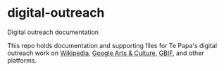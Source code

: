 # digital-outreach
Digital outreach documentation

This repo holds documentation and supporting files for Te Papa's digital outreach work on [Wikipedia](https://en.wikipedia.org/wiki/Wikipedia:GLAM/Museum_of_New_Zealand_Te_Papa_Tongarewa), [Google Arts & Culture](https://artsandculture.google.com/partner/te-papa), [GBIF](https://www.gbif.org/publisher/afae4f45-b85e-4a0e-9d93-f30f044e8140), and other platforms.
